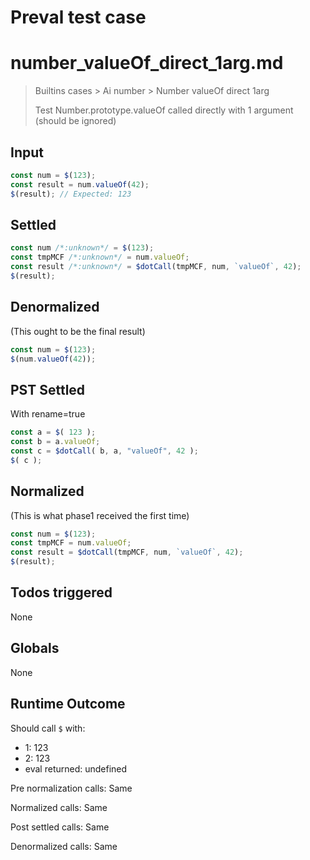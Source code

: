 # Preval test case

# number_valueOf_direct_1arg.md

> Builtins cases > Ai number > Number valueOf direct 1arg
>
> Test Number.prototype.valueOf called directly with 1 argument (should be ignored)

## Input

`````js filename=intro
const num = $(123);
const result = num.valueOf(42);
$(result); // Expected: 123
`````


## Settled


`````js filename=intro
const num /*:unknown*/ = $(123);
const tmpMCF /*:unknown*/ = num.valueOf;
const result /*:unknown*/ = $dotCall(tmpMCF, num, `valueOf`, 42);
$(result);
`````


## Denormalized
(This ought to be the final result)

`````js filename=intro
const num = $(123);
$(num.valueOf(42));
`````


## PST Settled
With rename=true

`````js filename=intro
const a = $( 123 );
const b = a.valueOf;
const c = $dotCall( b, a, "valueOf", 42 );
$( c );
`````


## Normalized
(This is what phase1 received the first time)

`````js filename=intro
const num = $(123);
const tmpMCF = num.valueOf;
const result = $dotCall(tmpMCF, num, `valueOf`, 42);
$(result);
`````


## Todos triggered


None


## Globals


None


## Runtime Outcome


Should call `$` with:
 - 1: 123
 - 2: 123
 - eval returned: undefined

Pre normalization calls: Same

Normalized calls: Same

Post settled calls: Same

Denormalized calls: Same
